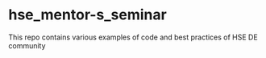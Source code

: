 # hse_mentor-s_seminar
This repo contains various examples of code and best practices of HSE DE community
